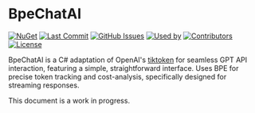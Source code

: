 # BpeChatAI
[![NuGet](https://img.shields.io/nuget/v/BpeChatAI.svg)](https://www.nuget.org/packages/BpeChatAI)
[![Last Commit](https://img.shields.io/github/last-commit/AlexanderMorou/BpeChatAI.svg)](https://github.com/AlexanderMorou/BpeChatAI/commits/main)
[![GitHub Issues](https://img.shields.io/github/issues/AlexanderMorou/BpeChatAI.svg)](https://github.com/AlexanderMorou/BpeChatAI/issues)
[![Used by](https://img.shields.io/nuget/dt/BpeChatAI.svg)](https://www.nuget.org/packages/BpeChatAI)
[![Contributors](https://img.shields.io/github/contributors/AlexanderMorou/BpeChatAI.svg)](https://github.com/AlexanderMorou/BpeChatAI/graphs/contributors)
[![License](https://img.shields.io/badge/license-MIT-blue.svg)](LICENSE)

BpeChatAI is a C# adaptation of OpenAI's [tiktoken](https://github.com/openai/tiktoken) for seamless GPT API interaction, featuring a simple, straightforward interface. Uses BPE for precise token tracking and cost-analysis, specifically designed for streaming responses.

This document is a work in progress.
